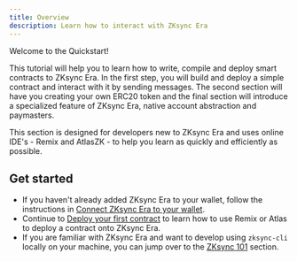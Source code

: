 ```yaml
---
title: Overview
description: Learn how to interact with ZKsync Era
---
```


Welcome to the Quickstart!

This tutorial will help you to learn how to write, compile and deploy smart contracts to ZKsync Era.
In the first step, you will build and deploy a simple contract and interact with it by sending messages.
The second section will have you creating your own ERC20 token and the final section will
introduce a specialized feature of ZKsync Era, native account abstraction and paymasters.

This section is designed for developers new to ZKsync Era and uses online IDE's - Remix and AtlasZK -
to help you learn as quickly and efficiently as possible.

## Get started

- If you haven't already added ZKsync Era to your wallet, follow the instructions in [Connect ZKsync Era to your wallet](/build/connect-to-zksync).
- Continue to [Deploy your first contract](/build/start-coding/quick-start/deploy-your-first-contract) to learn how to use Remix or Atlas
  to deploy a contract onto ZKsync Era.
- If you are familiar with ZKsync Era and want to develop using `zksync-cli` locally
  on your machine, you can jump over to the [ZKsync 101](/build/start-coding/zksync-101) section.
